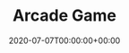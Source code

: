 ---
title: Arcade Game
date: 2020-07-07T00:00:00+00:00
stack: python (pygame)
video_name: pygame.mp4
description: An arcade game written in python using the pygame library. The aim of the game is to collect all the coins and then the star while staying on the platforms and avoiding enemy frogs and blobs. I built all of the components in order to create a complete game (player, enemies, gravity, platforms, movement, collactables, etc) but fell short of finishing. I like to think that one day I'll revisit this pygame and build my own mario knockoff.
github: https://github.com/TobiBrady/Arcade_Pygame
---